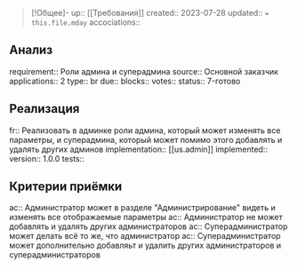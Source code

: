 > [!Общее]-
up:: [[Требования]]
created:: 2023-07-28
updated:: `= this.file.mday`
accociations:: 
## Анализ
requirement:: Роли админа и суперадмина
source:: Основной заказчик
applications:: 2
type:: br
due:: 
blocks:: 
votes:: 
status:: 7-готово
## Реализация
fr:: Реализовать в админке роли админа, который может изменять все параметры, и суперадмина, который может помимо этого добавлять и удалять других админов
implementation:: [[us.admin]]
implemented:: 
version:: 1.0.0
tests:: 
## Критерии приёмки
ac:: Администратор может в разделе "Администрирование" видеть и изменять все отображаемые параметры
ac:: Администратор не может добавлять и удалять других администраторов
ac:: Суперадминистратор может делать всё то же, что администратор
ac:: Суперадминистратор может дополнительно добавляьт и удалить других администраторов и суперадминистраторов